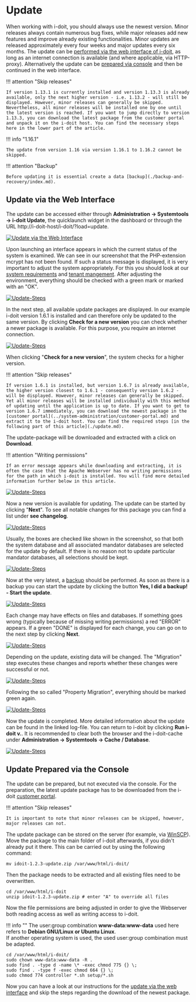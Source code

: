 # Update

When working with i-doit, you should always use the newest version. Minor releases always contain numerous bug fixes, while major releases add new features and improve already existing functionalities. Minor updates are released approximately every four weeks and major updates every six months. The update can be [performed via the web interface of i-doit](./update.md), as long as an internet connection is available (and where applicable, via HTTP-proxy). Alternatively the update can be [prepared via console](./update.md) and then be continued in the web interface.

!!! attention "Skip releases"

    If version 1.13.1 is currently installed and version 1.13.3 is already available, only the next higher version - i.e. 1.13.2 - will still be displayed. However, minor releases can generally be skipped. Nevertheless, all minor releases will be installed one by one until the latest version is reached. If you want to jump directly to version 1.13.3, you can download the latest package from the customer portal and unpack it on the i-doit host. You can find the necessary steps here in the lower part of the article.

!!! info "1.16.1"

    The update from version 1.16 via version 1.16.1 to 1.16.2 cannot be skipped.

!!! attention "Backup"

    Before updating it is essential create a data [backup](./backup-and-recovery/index.md).

Update via the Web Interface
----------------------------

The update can be accessed either through **Administration → Systemtools → i-doit Update**, the quicklaunch widget in the dashboard or through the URL http://i-doit-host/i-doit/?load=update.

[![Update via the Web Interface](../assets/images/en/maintenance-and-operation/update/1-update.png)](../assets/images/en/maintenance-and-operation/update/1-update.png)

Upon launching an interface appears in which the current status of the system is examined. We can see in our screenshot that the PHP-extension mcrypt has not been found. If such a status message is displayed, it is very important to adjust the system appropriately. For this you should look at our [system requirements](../installation/system-requirements.md) and [tenant mangement](../system-administration/administration/tenant-management/index.md). After adjusting the environment, everything should be checked with a green mark or marked with an "OK".

[![Update-Steps](../assets/images/en/maintenance-and-operation/update/2-update.png)](../assets/images/en/maintenance-and-operation/update/2-update.png)

In the next step, all available update packages are displayed. In our example i-doit version 1.6.1 is installed and can therefore only be updated to the same version. By clicking **Check for a new version** you can check whether a newer package is available. For this purpose, you require an internet connection.

[![Update-Steps](../assets/images/en/maintenance-and-operation/update/3-update.png)](../assets/images/en/maintenance-and-operation/update/3-update.png)

When clicking "**Check for a new version**", the system checks for a higher version.

!!! attention "Skip releases"

    If version 1.6.1 is installed, but version 1.6.7 is already available, the higher version closest to 1.6.1 - consequently version 1.6.2 - will be displayed. However, minor releases can generally be skipped. Yet all minor releases will be installed individually with this method of updating until the application is up to date. If you want to get to version 1.6.7 immediately, you can download the newest package in the [customer portal](../system-administration/customer-portal.md) and extract it to the i-doit host. You can find the required steps [in the following part of this article](./update.md).

The update-package will be downloaded and extracted with a click on **Download**.

!!! attention "Writing permissions"

    If an error message appears while downloading and extracting, it is often the case that the Apache Webserver has no writing permissions for the path in which i-doit is installed. You will find more detailed information further below in this article.

[![Update-Steps](../assets/images/en/maintenance-and-operation/update/4-update.png)](../assets/images/en/maintenance-and-operation/update/4-update.png)

Now a new version is available for updating. The update can be started by clicking "**Next**". To see all notable changes for this package you can find a list under **see changelog**.

[![Update-Steps](../assets/images/en/maintenance-and-operation/update/5-update.png)](../assets/images/en/maintenance-and-operation/update/5-update.png)

Usually, the boxes are checked like shown in the screenshot, so that both the system database and all associated mandator databases are selected for the update by default. If there is no reason not to update particular mandator databases, all selections should be kept.

[![Update-Steps](../assets/images/en/maintenance-and-operation/update/6-update.png)](../assets/images/en/maintenance-and-operation/update/6-update.png)

Now at the very latest, a [backup](./backup-and-recovery/index.md) should be performed. As soon as there is a backup you can start the update by clicking the button **Yes, I did a backup! - Start the update**.

[![Update-Steps](../assets/images/en/maintenance-and-operation/update/7-update.png)](../assets/images/en/maintenance-and-operation/update/7-update.png)

Each change may have effects on files and databases. If something goes wrong (typically because of missing writing permissions) a red "ERROR" appears. If a green "DONE" is displayed for each change, you can go on to the next step by clicking **Next**.

[![Update-Steps](../assets/images/en/maintenance-and-operation/update/8-update.png)](../assets/images/en/maintenance-and-operation/update/8-update.png)

Depending on the update, existing data will be changed. The "Migration" step executes these changes and reports whether these changes were successful or not.

[![Update-Steps](../assets/images/en/maintenance-and-operation/update/9-update.png)](../assets/images/en/maintenance-and-operation/update/9-update.png)

Following the so called "Property Migration", everything should be marked green again.

[![Update-Steps](../assets/images/en/maintenance-and-operation/update/10-update.png)](../assets/images/en/maintenance-and-operation/update/10-update.png)

Now the update is completed. More detailed information about the update can be found in the linked log-file. You can return to i-doit by clicking **Run i-doit v.<VERSION>**. It is recommended to clear both the browser and the i-doit-cache under **Administration → Systemtools → Cache / Database**.

[![Update-Steps](../assets/images/en/maintenance-and-operation/update/11-update.png)](../assets/images/en/maintenance-and-operation/update/11-update.png)

Update Prepared via the Console
-------------------------------

The update can be prepared, but not executed via the console. For the preparation, the latest update package has to be downloaded from the i-doit [customer portal](../system-administration/customer-portal.md).

!!! attention "Skip releases"

    It is important to note that minor releases can be skipped, however, major releases can not.

The update package can be stored on the server (for example, via [WinSCP](https://winscp.net/eng/index.php)). Move the package to the main folder of i-doit afterwards, if you didn't already put it there. This can be carried out by using the following command:

    mv idoit-1.2.3-update.zip /var/www/html/i-doit/

Then the package needs to be extracted and all existing files need to be overwritten.

    cd /var/www/html/i-doit
    unzip idoit-1.2.3-update.zip # enter "A" to override all files

Now the file permissions are being adjusted in order to give the Webserver both reading access as well as writing access to i-doit.

!!! info ""
    The user:group combination **www-data:www-data** used here refers to **Debian GNU/Linux or Ubuntu Linux**.  
    If another operating system is used, the used user:group combination must be adapted.

```shell
cd /var/www/html/i-doit/
sudo chown www-data:www-data -R .
sudo find . -type d -name \* -exec chmod 775 {} \;
sudo find . -type f -exec chmod 664 {} \;
sudo chmod 774 controller *.sh setup/*.sh
```

Now you can have a look at our instructions for the [update via the web interface](./update.md) and skip the steps regarding the download of the newest package.
